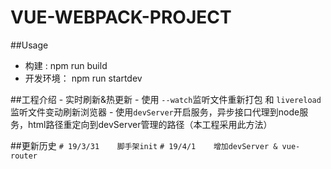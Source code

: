 # **VUE-WEBPACK-PROJECT**

##Usage
- 构建 : npm run build
- 开发环境： npm run startdev

##工程介绍
    - 实时刷新&热更新
        - 使用 `--watch`监听文件重新打包 和 `livereload`监听文件变动刷新浏览器
        - 使用`devServer`开启服务，异步接口代理到node服务，html路径重定向到devServer管理的路径（本工程采用此方法）

##更新历史
`# 19/3/31    脚手架init`
`# 19/4/1    增加devServer & vue-router`


